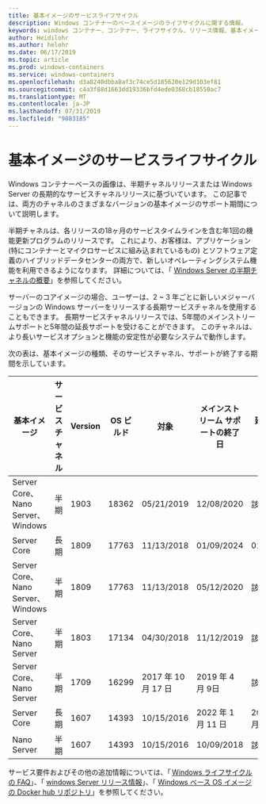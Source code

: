 ```yaml
---
title: 基本イメージのサービスライフサイクル
description: Windows コンテナーのベースイメージのライフサイクルに関する情報。
keywords: windows コンテナー、コンテナー、ライフサイクル、リリース情報、基本イメージ、コンテナーベースイメージ
author: Heidilohr
ms.author: helohr
ms.date: 06/17/2019
ms.topic: article
ms.prod: windows-containers
ms.service: windows-containers
ms.openlocfilehash: d3a8240dbba8af3c74ce5d185620e129d103ef81
ms.sourcegitcommit: c4a3f88d1663dd19336bfd4ede0368cb18550ac7
ms.translationtype: MT
ms.contentlocale: ja-JP
ms.lasthandoff: 07/31/2019
ms.locfileid: "9883185"
---
```

# <a name="base-image-servicing-lifecycles"></a>基本イメージのサービスライフサイクル

Windows コンテナーベースの画像は、半期チャネルリリースまたは Windows Server の長期的なサービスチャネルリリースに基づいています。 この記事では、両方のチャネルのさまざまなバージョンの基本イメージのサポート期間について説明します。

半期チャネルは、各リリースの18ヶ月のサービスタイムラインを含む年1回の機能更新プログラムのリリースです。 これにより、お客様は、アプリケーション (特にコンテナーとマイクロサービスに組み込まれているもの) とソフトウェア定義のハイブリッドデータセンターの両方で、新しいオペレーティングシステム機能を利用できるようになります。 詳細については、「 [Windows Server の半期チャネルの概要](https://docs.microsoft.com/windows-server/get-started/semi-annual-channel-overview)」を参照してください。

サーバーのコアイメージの場合、ユーザーは、2 ~ 3 年ごとに新しいメジャーバージョンの Windows サーバーをリリースする長期サービスチャネルを使用することもできます。 長期サービスチャネルリリースでは、5年間のメインストリームサポートと5年間の延長サポートを受けることができます。 このチャネルは、より長いサービスオプションと機能の安定性が必要なシステムで動作します。

次の表は、基本イメージの種類、そのサービスチャネル、サポートが終了する期間を示しています。

|基本イメージ                       |サービス チャネル|Version|OS ビルド|対象|メインストリーム サポートの終了日|延長サポート日|
|---------------------------------|-----------------|-------|--------|------------|---------------------------|---------------------|
|Server Core、Nano Server、Windows|半期      |1903   |18362   |05/21/2019  |12/08/2020                 |該当せず                  |
|Server Core                      |長期        |1809   |17763   |11/13/2018  |01/09/2024                 |01/09/2029           |
|Server Core、Nano Server、Windows|半期      |1809   |17763   |11/13/2018  |05/12/2020                 |該当せず                  |
|Server Core、Nano Server         |半期      |1803   |17134   |04/30/2018  |11/12/2019                 |該当せず                  |
|Server Core、Nano Server         |半期      |1709   |16299   |2017 年 10 月 17 日  |2019 年 4 月 9日                 |該当なし                  |
|Server Core                      |長期        |1607   |14393   |10/15/2016  |2022 年 1 月 11 日                 |2027 年 1 月 11 日           |
|Nano Server                      |半期      |1607   |14393   |10/15/2016  |10/09/2018                 |該当せず                  |

サービス要件およびその他の追加情報については、「 [Windows ライフサイクルの FAQ](https://support.microsoft.com/help/18581/lifecycle-faq-windows-products)」、「 [windows Server リリース情報](https://docs.microsoft.com/windows-server/get-started/windows-server-release-info)」、「 [Windows ベース OS イメージの Docker hub リポジトリ](https://hub.docker.com/_/microsoft-windows-base-os-images)」を参照してください。
